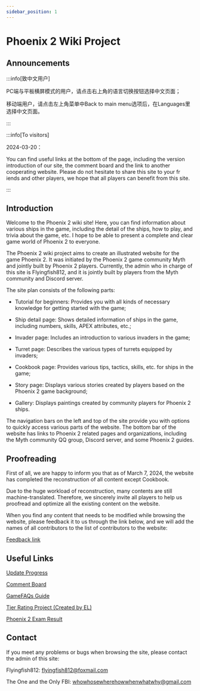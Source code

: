 ```yaml
---
sidebar_position: 1
---
```


# Phoenix 2 Wiki Project

## Announcements

:::info[致中文用户]

PC端与平板横屏模式的用户，请点击右上角的语言切换按钮选择中文页面；

移动端用户，请点击左上角菜单中Back to main menu选项后，在Languages里选择中文页面。

:::

:::info[To visitors]

2024-03-20：

You can find useful links at the bottom of the page, including the version introduction of our site, the comment board and the link to another cooperating website. Please do not hesitate to share this site to your fr
iends and other players, we hope that all players can benefit from this site.

:::

## Introduction

Welcome to the Phoenix 2 wiki site! Here, you can find information about various ships in the game, including the detail of the ships, how to play, and trivia about the game, etc. I hope to be able to present a complete and clear game world of Phoenix 2 to everyone.

The Phoenix 2 wiki project aims to create an illustrated website for the game Phoenix 2. It was initiated by the Phoenix 2 game community Myth and jointly built by Phoenix 2 players. Currently, the admin who in charge of this site is Flyingfish812, and it is jointly built by players from the Myth community and Discord server.

The site plan consists of the following parts:

- Tutorial for beginners: Provides you with all kinds of necessary knowledge for getting started with the game;

- Ship detail page: Shows detailed information of ships in the game, including numbers, skills, APEX attributes, etc.;

- Invader page: Includes an introduction to various invaders in the game;

- Turret page: Describes the various types of turrets equipped by invaders;

- Cookbook page: Provides various tips, tactics, skills, etc. for ships in the game;

- Story page: Displays various stories created by players based on the Phoenix 2 game background;

- Gallery: Displays paintings created by community players for Phoenix 2 ships.

The navigation bars on the left and top of the site provide you with options to quickly access various parts of the website. The bottom bar of the website has links to Phoenix 2 related pages and organizations, including the Myth community QQ group, Discord server, and some Phoenix 2 guides.

## Proofreading

First of all, we are happy to inform you that as of March 7, 2024, the website has completed the reconstruction of all content except Cookbook.

Due to the huge workload of reconstruction, many contents are still machine-translated. Therefore, we sincerely invite all players to help us proofread and optimize all the existing content on the website.

When you find any content that needs to be modified while browsing the website, please feedback it to us through the link below, and we will add the names of all contributors to the list of contributors to the website:

[Feedback link](https://docs.google.com/forms/d/e/1FAIpQLSf1_2lV0mtUykeO1MSLklbafhzPHIA42bj_2JYnEok5IsEsnQ/viewform?usp=sf_link)

## Useful Links

[Update Progress](/docs/Rebuild_Progress.md)

[Comment Board](https://docs.google.com/document/d/1_jkdrGhIJJW54dpJPeAG3fi05eIgnP9Za5onfS-wuv8/edit?usp=sharing)

[GameFAQs Guide](https://gamefaqs.gamespot.com/iphone/193681-phoenix-ii/faqs/76704/)

[Tier Rating Project (Created by EL)](https://tiermaker.com/create/phoenix-2-ships-16766598)

[Phoenix 2 Exam Result](/Result)

## Contact

If you meet any problems or bugs when browsing the site, please contact the admin of this site:

Flyingfish812: flyingfish812@foxmail.com

The One and the Only FBI: whowhosewherehowwhenwhatwhy@gmail.com